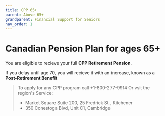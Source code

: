 ```yaml
---
title: CPP 65+
parent: Above 65+
grandparent: Financial Support for Seniors
nav_order: 1
---
```


# Canadian Pension Plan for ages 65+

You are eligible to recieve your full **CPP Retirement Pension**.

If you delay until age 70, you will recieve it with an increase, known as a **Post-Retirement Benefit**

>To apply for any CPP program call +1-800-277-9914 
>Or vsit the region's Service:
>   * Market Square Suite 200, 25 Fredrick St., Kitchener
>   * 350 Conestoga Blvd, Unit C1, Cambridge
